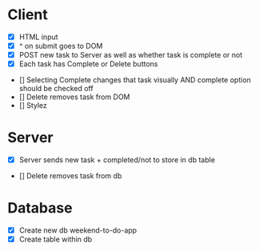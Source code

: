 # Client

- [x] HTML input
- [x] ^ on submit goes to DOM
- [x] POST new task to Server as well as whether task is complete or not
- [x] Each task has Complete or Delete buttons
- [] Selecting Complete changes that task visually AND complete option should be checked off
- [] Delete removes task from DOM
- [] Stylez

# Server

- [x] Server sends new task + completed/not to store in db table
- [] Delete removes task from db

# Database

- [x] Create new db weekend-to-do-app
- [x] Create table within db
